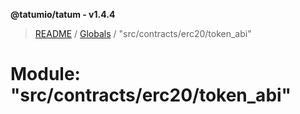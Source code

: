 **@tatumio/tatum - v1.4.4**

> [README](../README.md) / [Globals](../globals.md) / "src/contracts/erc20/token_abi"

# Module: "src/contracts/erc20/token_abi"
